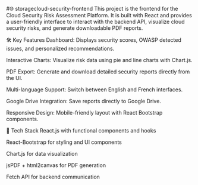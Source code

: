 #🌐 storagecloud-security-frontend
This project is the frontend for the Cloud Security Risk Assessment Platform. It is built with React and provides a user-friendly interface to interact with the backend API, visualize cloud security risks, and generate downloadable PDF reports.

🛠 Key Features
Dashboard: Displays security scores, OWASP detected issues, and personalized recommendations.

Interactive Charts: Visualize risk data using pie and line charts with Chart.js.

PDF Export: Generate and download detailed security reports directly from the UI.

Multi-language Support: Switch between English and French interfaces.

Google Drive Integration: Save reports directly to Google Drive.

Responsive Design: Mobile-friendly layout with React Bootstrap components.

🧩 Tech Stack
React.js with functional components and hooks

React-Bootstrap for styling and UI components

Chart.js for data visualization

jsPDF + html2canvas for PDF generation

Fetch API for backend communication

